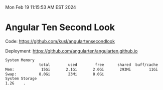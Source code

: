 Mon Feb 19 11:15:53 AM EST 2024

# Angular Ten Second Look

Code: https://github.com/kusl/angulartensecondlook

Deployment: https://github.com/angularten/angularten.github.io

```bash
System Memory
               total        used        free      shared  buff/cache   available
Mem:            15Gi       2.1Gi       2.0Gi       293Mi        11Gi        13Gi
Swap:          8.0Gi        23Mi       8.0Gi
System Storage
1.2G	.
```
